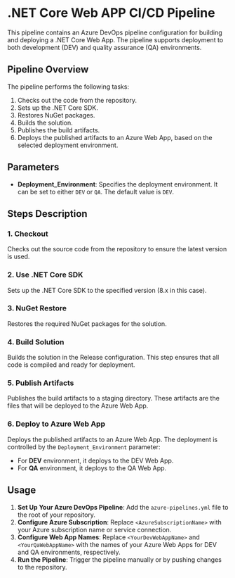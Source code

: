 # .NET Core Web APP CI/CD Pipeline

This pipeline contains an Azure DevOps pipeline configuration for building and deploying a .NET Core Web App. The pipeline supports deployment to both development (DEV) and quality assurance (QA) environments.

## Pipeline Overview

The pipeline performs the following tasks:
1. Checks out the code from the repository.
2. Sets up the .NET Core SDK.
3. Restores NuGet packages.
4. Builds the solution.
5. Publishes the build artifacts.
6. Deploys the published artifacts to an Azure Web App, based on the selected deployment environment.

## Parameters

- **Deployment_Environment**: Specifies the deployment environment. It can be set to either `DEV` or `QA`. The default value is `DEV`.

## Steps Description

### 1. Checkout

Checks out the source code from the repository to ensure the latest version is used.

### 2. Use .NET Core SDK

Sets up the .NET Core SDK to the specified version (8.x in this case).

### 3. NuGet Restore

Restores the required NuGet packages for the solution.

### 4. Build Solution

Builds the solution in the Release configuration. This step ensures that all code is compiled and ready for deployment.

### 5. Publish Artifacts

Publishes the build artifacts to a staging directory. These artifacts are the files that will be deployed to the Azure Web App.

### 6. Deploy to Azure Web App

Deploys the published artifacts to an Azure Web App. The deployment is controlled by the `Deployment_Environment` parameter:

- For **DEV** environment, it deploys to the DEV Web App.
- For **QA** environment, it deploys to the QA Web App.

## Usage

1. **Set Up Your Azure DevOps Pipeline**: Add the `azure-pipelines.yml` file to the root of your repository.
2. **Configure Azure Subscription**: Replace `<AzureSubscriptionName>` with your Azure subscription name or service connection.
3. **Configure Web App Names**: Replace `<YourDevWebAppName>` and `<YourQaWebAppName>` with the names of your Azure Web Apps for DEV and QA environments, respectively.
4. **Run the Pipeline**: Trigger the pipeline manually or by pushing changes to the repository.


